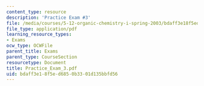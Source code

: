 ```yaml
---
content_type: resource
description: 'Practice Exam #3'
file: /media/courses/5-12-organic-chemistry-i-spring-2003/bdaff3e18f5ed6850b3301d135bbfd56_Practice_Exam_3.pdf
file_type: application/pdf
learning_resource_types:
- Exams
ocw_type: OCWFile
parent_title: Exams
parent_type: CourseSection
resourcetype: Document
title: Practice_Exam_3.pdf
uid: bdaff3e1-8f5e-d685-0b33-01d135bbfd56
---
```

